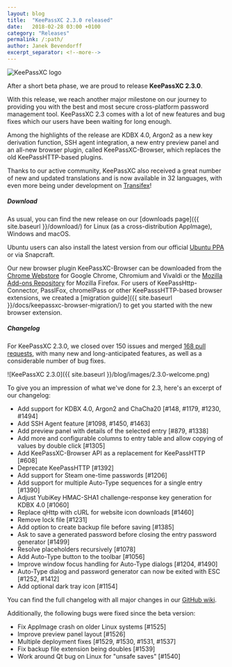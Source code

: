 ```yaml
---
layout: blog
title:  "KeePassXC 2.3.0 released"
date:   2018-02-28 03:00 +0100
category: "Releases"
permalink: /:path/
author: Janek Bevendorff
excerpt_separator: <!--more-->
---
```


<div class="blog-teaser-img">
<img src="{{ site.baseurl }}/logo.png" alt="KeePassXC logo">
</div>

After a short beta phase, we are proud to release **KeePassXC 2.3.0**.

With this release, we reach another major milestone on our journey to providing
you with the best and most secure cross-platform password management
tool. KeePassXC 2.3 comes with a lot of new features and bug fixes which our
users have been waiting for long enough.

Among the highlights of the release are KDBX 4.0, Argon2 as a new key derivation
function, SSH agent integration, a new entry preview panel and an all-new
browser plugin, called KeePassXC-Browser, which replaces the old
KeePassHTTP-based plugins.

Thanks to our active community, KeePassXC also received a great
number of new and updated translations and is now available in 32 languages,
with even more being under development on [Transifex](https://www.transifex.com/keepassxc/keepassxc/)!

<!--more-->

<h5 id="download" style="clear:both">Download</h5>
As usual, you can find the new release on our [downloads page]({{ site.baseurl }}/download/)
for Linux (as a cross-distribution AppImage), Windows and macOS.

Ubuntu users can also install the latest version from our official
[Ubuntu PPA](https://launchpad.net/~phoerious/+archive/ubuntu/keepassxc/)
or via Snapcraft.

Our new browser plugin KeePassXC-Browser can be downloaded from the
[Chrome Webstore](https://chrome.google.com/webstore/detail/keepassxc-browser/oboonakemofpalcgghocfoadofidjkkk)
for Google Chrome, Chromium and Vivaldi or the
[Mozilla Add-ons Repository](https://addons.mozilla.org/en-US/firefox/addon/keepassxc-browser/)
for Mozilla Firefox. For users of KeePassHttp-Connector, PassIFox, chromeIPass
or other KeePasssHTTP-based browser extensions, we created a [migration
guide]({{ site.baseurl }}/docs/keepassxc-browser-migration/) to get you started
with the new browser extension.

##### Changelog

For KeePassXC 2.3.0, we closed over 150 issues and merged
[168 pull requests](https://github.com/keepassxreboot/keepassxc/pulls?q=is%3Apr+milestone%3Av2.3.0+is%3Aclosed),
with many new and long-anticipated features, as well as a considerable
 number of bug fixes.

![KeePassXC 2.3.0]({{ site.baseurl }}/blog/images/2.3.0-welcome.png)

To give you an impression of what we've done for 2.3, here's an excerpt
of our changelog:

- Add support for KDBX 4.0, Argon2 and ChaCha20 [#148, #1179, #1230, #1494]
- Add SSH Agent feature [#1098, #1450, #1463]
- Add preview panel with details of the selected entry [#879, #1338]
- Add more and configurable columns to entry table and allow copying of values by double click [#1305]
- Add KeePassXC-Browser API as a replacement for KeePassHTTP [#608]
- Deprecate KeePassHTTP [#1392]
- Add support for Steam one-time passwords [#1206]
- Add support for multiple Auto-Type sequences for a single entry [#1390]
- Adjust YubiKey HMAC-SHA1 challenge-response key generation for KDBX 4.0 [#1060]
- Replace qHttp with cURL for website icon downloads [#1460]
- Remove lock file [#1231]
- Add option to create backup file before saving [#1385]
- Ask to save a generated password before closing the entry password generator [#1499]
- Resolve placeholders recursively [#1078]
- Add Auto-Type button to the toolbar [#1056]
- Improve window focus handling for Auto-Type dialogs [#1204, #1490]
- Auto-Type dialog and password generator can now be exited with ESC [#1252, #1412]
- Add optional dark tray icon [#1154]

You can find the full changelog with all major changes in our
[GitHub wiki](https://github.com/keepassxreboot/keepassxc/wiki/KeePassXC-Changelog#230-2018-02-27).

Additionally, the following bugs were fixed since the beta version:

- Fix AppImage crash on older Linux systems [#1525]
- Improve preview panel layout [#1526]
- Multiple deployment fixes [#1529, #1530, #1531, #1537]
- Fix backup file extension being doubles [#1539]
- Work around Qt bug on Linux for "unsafe saves" [#1540]
